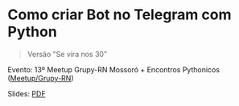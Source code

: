 # Como criar Bot no Telegram com Python

> Versão "Se vira nos 30"

Evento: 13º Meetup Grupy-RN Mossoró + Encontros Pythonicos ([Meetup/Grupy-RN](https://meetup.grupyrn.org/13-meetup-mossoro))

Slides: [PDF](desenvolvimento-de-bots-do-telegram.pdf)